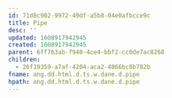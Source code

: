 ```yaml
---
id: 71d8c902-9972-49df-a5b8-04e0afbcce9c
title: Pipe
desc: ''
updated: 1608917942945
created: 1608917942945
parent: 6ff763ab-f940-4ce4-bbf2-cc0de7ac8268
children:
  - 26f19359-a7af-4204-aca2-4066bc8b782b
fname: ang.dd.html.d.ts.w.dane.d.pipe
hpath: ang.dd.html.d.ts.w.dane.d.pipe
---
```



